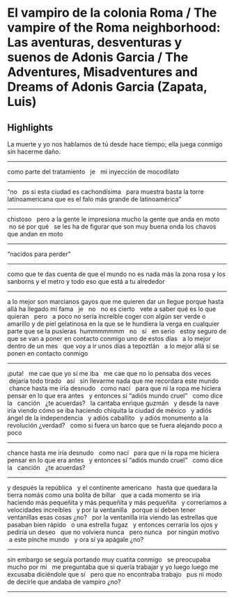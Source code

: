 # **El vampiro de la colonia Roma / The vampire of the Roma neighborhood: Las aventuras, desventuras y suenos de Adonis Garcia / The Adventures, Misadventures and Dreams of Adonis Garcia (Zapata, Luis)** 
## Highlights 

 La muerte y yo nos hablamos de tú desde hace tiempo; ella juega conmigo sin hacerme daño.


---


 como parte del tratamiento   je   mi inyección de mocodilato


---


 “no   ps si esta ciudad es cachondísima   para muestra basta la torre latinoamericana que es el falo más grande de latinoamérica”


---


 chistoso   pero a la gente le impresiona mucho la gente que anda en moto   no sé por qué   se les ha de figurar que son muy buena onda los chavos que andan en moto


---


 “nacidos para perder”


---


 como que te das cuenta de que el mundo no es nada más la zona rosa y los sanborns y el metro y todo eso que está a tu alrededor


---


 a lo mejor son marcianos gayos que me quieren dar un llegue porque hasta allá ha llegado mi fama   je        no   no es cierto   vete a saber qué es lo que quieran     pero   a poco no sería increíble coger con algún ser verde o amarillo y de piel gelatinosa en la que se le hundiera la verga en cualquier parte que se la pusieras  hummmmmmm      no   sí   en serio   estoy seguro de que se van a poner en contacto conmigo uno de estos días      a lo mejor dentro de un mes   que voy a ir unos días a tepoztlán      a lo mejor allá sí se ponen en contacto conmigo


---


 ¡puta!   me cae que yo sí me iba   me cae que no lo pensaba dos veces        dejaría todo tirado   así   sin llevarme nada que me recordara este mundo        chance hasta me iría desnudo   como nací   para que ni la ropa me hiciera pensar en lo que era antes      y entonces sí “adiós mundo cruel”   como dice la      canción   ¿te acuerdas?   la cantaba enrique guzmán         y desde la nave iría viendo cómo se iba haciendo chiquita la ciudad de méxico   y adiós ángel de la independencia   y adiós caballito   y adiós monumento a la revolución ¿verdad?   como si fuera un barco que se fuera alejando poco a poco


---


 chance hasta me iría desnudo   como nací   para que ni la ropa me hiciera pensar en lo que era antes      y entonces sí “adiós mundo cruel”   como dice la      canción   ¿te acuerdas?


---


 y después la república   y el continente americano   hasta que quedara la tierra nomás como una bolita de billar   que a cada momento se iría haciendo más pequeñita y más pequeñita y más pequeñita   y correríamos a velocidades increíbles   y por la ventanilla   porque sí deben tener ventanillas esas cosas ¿no?   por la ventanilla iría viendo las estrellas que pasaban bien rápido   o una estrella fugaz   y entonces cerraría los ojos y pediría un deseo   que no volviera nunca   pero nunca   por ningún motivo   a este pinche mundo                                                      y ora sí ya apágale ¿no?


---


 sin embargo se seguía portando muy cuatita conmigo   se preocupaba mucho por mí      me preguntaba que si quería trabajar y yo luego luego me excusaba diciéndole que sí   pero que no encontraba trabajo      pus ni modo de decirle que andaba de vampiro ¿no?


---


